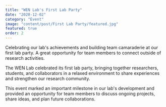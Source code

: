 ```yaml
---
title: "WEN Lab's First Lab Party"
date: "2020-12-02"
category: "Event"
image: "content/post/First Lab Party/featured.jpg"
featured: true
order: 2
---
```


Celebrating our lab's achievements and building team camaraderie at our first lab party. A great opportunity for team members to connect outside of research activities.

The WEN Lab celebrated its first lab party, bringing together researchers, students, and collaborators in a relaxed environment to share experiences and strengthen our research community.

This event marked an important milestone in our lab's development and provided an opportunity for team members to discuss ongoing projects, share ideas, and plan future collaborations. 